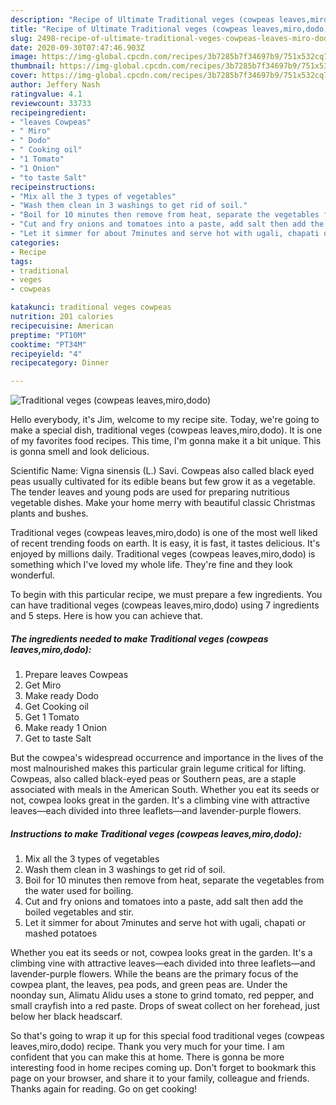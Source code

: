 ```yaml
---
description: "Recipe of Ultimate Traditional veges (cowpeas leaves,miro,dodo)"
title: "Recipe of Ultimate Traditional veges (cowpeas leaves,miro,dodo)"
slug: 2498-recipe-of-ultimate-traditional-veges-cowpeas-leaves-miro-dodo
date: 2020-09-30T07:47:46.903Z
image: https://img-global.cpcdn.com/recipes/3b7285b7f34697b9/751x532cq70/traditional-veges-cowpeas-leavesmirododo-recipe-main-photo.jpg
thumbnail: https://img-global.cpcdn.com/recipes/3b7285b7f34697b9/751x532cq70/traditional-veges-cowpeas-leavesmirododo-recipe-main-photo.jpg
cover: https://img-global.cpcdn.com/recipes/3b7285b7f34697b9/751x532cq70/traditional-veges-cowpeas-leavesmirododo-recipe-main-photo.jpg
author: Jeffery Nash
ratingvalue: 4.1
reviewcount: 33733
recipeingredient:
- "leaves Cowpeas"
- " Miro"
- " Dodo"
- " Cooking oil"
- "1 Tomato"
- "1 Onion"
- "to taste Salt"
recipeinstructions:
- "Mix all the 3 types of vegetables"
- "Wash them clean in 3 washings to get rid of soil."
- "Boil for 10 minutes then remove from heat, separate the vegetables from the water used for boiling."
- "Cut and fry onions and tomatoes into a paste, add salt then add the boiled vegetables and stir."
- "Let it simmer for about 7minutes and serve hot with ugali, chapati or mashed potatoes"
categories:
- Recipe
tags:
- traditional
- veges
- cowpeas

katakunci: traditional veges cowpeas 
nutrition: 201 calories
recipecuisine: American
preptime: "PT10M"
cooktime: "PT34M"
recipeyield: "4"
recipecategory: Dinner

---
```



![Traditional veges (cowpeas leaves,miro,dodo)](https://img-global.cpcdn.com/recipes/3b7285b7f34697b9/751x532cq70/traditional-veges-cowpeas-leavesmirododo-recipe-main-photo.jpg)

Hello everybody, it's Jim, welcome to my recipe site. Today, we're going to make a special dish, traditional veges (cowpeas leaves,miro,dodo). It is one of my favorites food recipes. This time, I'm gonna make it a bit unique. This is gonna smell and look delicious.

Scientific Name: Vigna sinensis (L.) Savi. Cowpeas also called black eyed peas usually cultivated for its edible beans but few grow it as a vegetable. The tender leaves and young pods are used for preparing nutritious vegetable dishes. Make your home merry with beautiful classic Christmas plants and bushes.

Traditional veges (cowpeas leaves,miro,dodo) is one of the most well liked of recent trending foods on earth. It is easy, it is fast, it tastes delicious. It's enjoyed by millions daily. Traditional veges (cowpeas leaves,miro,dodo) is something which I've loved my whole life. They're fine and they look wonderful.


To begin with this particular recipe, we must prepare a few ingredients. You can have traditional veges (cowpeas leaves,miro,dodo) using 7 ingredients and 5 steps. Here is how you can achieve that.

<!--inarticleads1-->

##### The ingredients needed to make Traditional veges (cowpeas leaves,miro,dodo):

1. Prepare leaves Cowpeas
1. Get  Miro
1. Make ready  Dodo
1. Get  Cooking oil
1. Get 1 Tomato
1. Make ready 1 Onion
1. Get to taste Salt


But the cowpea&#39;s widespread occurrence and importance in the lives of the most malnourished makes this particular grain legume critical for lifting. Cowpeas, also called black-eyed peas or Southern peas, are a staple associated with meals in the American South. Whether you eat its seeds or not, cowpea looks great in the garden. It&#39;s a climbing vine with attractive leaves—each divided into three leaflets—and lavender-purple flowers. 

<!--inarticleads2-->

##### Instructions to make Traditional veges (cowpeas leaves,miro,dodo):

1. Mix all the 3 types of vegetables
1. Wash them clean in 3 washings to get rid of soil.
1. Boil for 10 minutes then remove from heat, separate the vegetables from the water used for boiling.
1. Cut and fry onions and tomatoes into a paste, add salt then add the boiled vegetables and stir.
1. Let it simmer for about 7minutes and serve hot with ugali, chapati or mashed potatoes


Whether you eat its seeds or not, cowpea looks great in the garden. It&#39;s a climbing vine with attractive leaves—each divided into three leaflets—and lavender-purple flowers. While the beans are the primary focus of the cowpea plant, the leaves, pea pods, and green peas are. Under the noonday sun, Alimatu Alidu uses a stone to grind tomato, red pepper, and small crayfish into a red paste. Drops of sweat collect on her forehead, just below her black headscarf. 

So that's going to wrap it up for this special food traditional veges (cowpeas leaves,miro,dodo) recipe. Thank you very much for your time. I am confident that you can make this at home. There is gonna be more interesting food in home recipes coming up. Don't forget to bookmark this page on your browser, and share it to your family, colleague and friends. Thanks again for reading. Go on get cooking!
